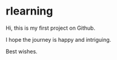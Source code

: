 # rlearning

Hi, this is my first project on Github.

I hope the journey is happy and intriguing.

Best wishes.
